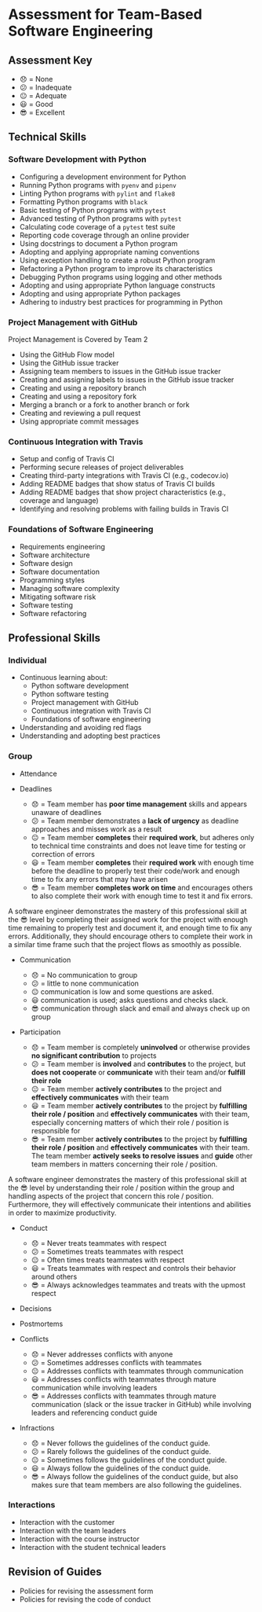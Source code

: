 # Assessment for Team-Based Software Engineering

## Assessment Key

* :disappointed: = None
* :confused: = Inadequate
* :neutral_face: = Adequate
* :smiley: = Good
* :sunglasses: = Excellent

## Technical Skills

### Software Development with Python

* Configuring a development environment for Python
* Running Python programs with `pyenv` and `pipenv`
* Linting Python programs with `pylint` and `flake8`
* Formatting Python programs with `black`
* Basic testing of Python programs with `pytest`
* Advanced testing of Python programs with `pytest`
* Calculating code coverage of a `pytest` test suite
* Reporting code coverage through an online provider
* Using docstrings to document a Python program
* Adopting and applying appropriate naming conventions
* Using exception handling to create a robust Python program
* Refactoring a Python program to improve its characteristics
* Debugging Python programs using logging and other methods
* Adopting and using appropriate Python language constructs
* Adopting and using appropriate Python packages
* Adhering to industry best practices for programming in Python

### Project Management with GitHub

Project Management is Covered by Team 2

* Using the GitHub Flow model
* Using the GitHub issue tracker
* Assigning team members to issues in the GitHub issue tracker
* Creating and assigning labels to issues in the GitHub issue tracker
* Creating and using a repository branch
* Creating and using a repository fork
* Merging a branch or a fork to another branch or fork
* Creating and reviewing a pull request
* Using appropriate commit messages

### Continuous Integration with Travis

* Setup and config of Travis CI
* Performing secure releases of project deliverables
* Creating third-party integrations with Travis CI (e.g., codecov.io)
* Adding README badges that show status of Travis CI builds
* Adding README badges that show project characteristics (e.g., coverage and
  language)
* Identifying and resolving problems with failing builds in Travis CI

### Foundations of Software Engineering

* Requirements engineering
* Software architecture
* Software design
* Software documentation
* Programming styles
* Managing software complexity
* Mitigating software risk
* Software testing
* Software refactoring

## Professional Skills

### Individual

* Continuous learning about:
  * Python software development
  * Python software testing
  * Project management with GitHub
  * Continuous integration with Travis CI
  * Foundations of software engineering
* Understanding and avoiding red flags
* Understanding and adopting best practices

### Group

* Attendance

* Deadlines

  * :disappointed: = Team member has **poor time management** skills and appears
    unaware of deadlines
  * :confused: = Team member demonstrates a **lack of urgency** as deadline
    approaches and misses work as a result
  * :neutral_face: = Team member **completes** their **required work**, but
    adheres only to technical time constraints and does not leave time for
    testing or correction of errors
  * :smiley: = Team member **completes** their **required work** with enough
    time before the deadline to properly test their code/work and enough time to
    fix any errors that may have arisen
  * :sunglasses: = Team member **completes work on time** and encourages others
    to also complete their work with enough time to test it and fix errors.

A software engineer demonstrates the mastery of this professional skill at the
:sunglasses: level by completing their assigned work for the project with enough
time remaining to properly test and document it, and enough time to fix any
errors. Additionally, they should encourage others to complete their work in a
similar time frame such that the project flows as smoothly as possible.

* Communication
  * :disappointed: = No communication to group
  * :confused: = little to none communication
  * :neutral_face: communication is low and some questions are asked.
  * :smiley: communication is used; asks questions and checks slack.
  * :sunglasses: communication through slack and email and always check up on group

* Participation

  * :disappointed: = Team member is completely **uninvolved** or otherwise
    provides **no significant contribution** to projects
  * :confused: = Team member is **involved** and **contributes** to the project,
    but **does not cooperate** or **communicate** with their team and/or
    **fulfill their role**
  * :neutral_face: = Team member **actively contributes** to the project and
    **effectively communicates** with their team
  * :smiley: = Team member **actively contributes** to the project by
    **fulfilling their role / position** and **effectively communicates** with
    their team, especially concerning matters of which their role / position is
    responsible for
  * :sunglasses: = Team member **actively contributes** to the project by
    **fulfilling their role / position** and **effectively communicates** with
    their team. The team member **actively seeks to resolve issues** and
    **guide** other team members in matters concerning their role / position.

A software engineer demonstrates the mastery of this professional skill at the
:sunglasses: level by understanding their role / position within the group and
handling aspects of the project that concern this role / position. Furthermore,
they will effectively communicate their intentions and abilities in order to
maximize productivity.

* Conduct

  * :disappointed: = Never treats teammates with respect
  * :confused: = Sometimes treats teammates with respect
  * :neutral_face: = Often times treats teammates with respect
  * :smiley: = Treats teammates with respect and controls their behavior around
    others
  * :sunglasses: = Always acknowledges teammates and treats with the upmost
    respect

* Decisions
* Postmortems
* Conflicts

  * :disappointed: = Never addresses conflicts with anyone
  * :confused: = Sometimes addresses conflicts with teammates
  * :neutral_face: = Addresses conflicts with teammates through communication
  * :smiley: = Addresses conflicts with teammates through mature communication
    while involving leaders
  * :sunglasses: = Addresses conflicts with teammates through mature
    communication (slack or the issue tracker in GitHub) while involving leaders
    and referencing conduct guide

* Infractions

  * :disappointed: = Never follows the guidelines of the conduct guide.
  * :confused: = Rarely follows the guidelines of the conduct guide.
  * :neutral_face: = Sometimes follows the guidelines of the conduct guide.
  * :smiley: = Always follow the guidelines of the conduct guide.
  * :sunglasses: = Always follow the guidelines of the conduct guide, but also
    makes sure that team members are also following the guidelines.

### Interactions

* Interaction with the customer
* Interaction with the team leaders
* Interaction with the course instructor
* Interaction with the student technical leaders

## Revision of Guides

* Policies for revising the assessment form
* Policies for revising the code of conduct
